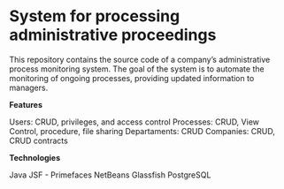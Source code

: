 # System for processing administrative proceedings

This repository contains the source code of a company’s administrative process monitoring system. The goal of the system is to automate the monitoring of ongoing processes, providing updated information to managers.


**Features**

Users: CRUD, privileges, and access control
Processes: CRUD, View Control, procedure, file sharing
Departaments: CRUD
Companies: CRUD, CRUD contracts

**Technologies**

Java
JSF - Primefaces
NetBeans
Glassfish
PostgreSQL
